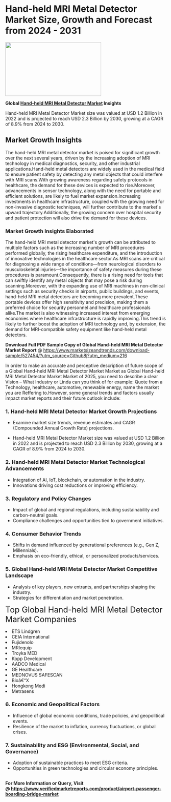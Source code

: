 <H1>Hand-held MRI Metal Detector Market Size, Growth and Forecast from 2024 - 2031</H1><img class="aligncenter size-medium wp-image-584254" src="https://thirdeyenews.in/wp-content/uploads/2024/09/Global-Market-Research-300x168.jpeg" alt="" width="300" height="168" /><p><strong>Global&nbsp;<a href="https://www.marketsizeandtrends.com/download-sample/527454/?utm_source=Github8j?utm_medium=216">Hand-held MRI Metal Detector Market</a> Insights</strong></p><p>Hand-held MRI Metal Detector Market size was valued at USD 1.2 Billion in 2022 and is projected to reach USD 2.3 Billion by 2030, growing at a CAGR of 8.9% from 2024 to 2030.</p><p><h2>Market Growth Insights</h2> The hand-held MRI metal detector market is poised for significant growth over the next several years, driven by the increasing adoption of MRI technology in medical diagnostics, security, and other industrial applications.Hand-held metal detectors are widely used in the medical field to ensure patient safety by detecting any metal objects that could interfere with MRI scans.With growing awareness regarding safety protocols in healthcare, the demand for these devices is expected to rise.Moreover, advancements in sensor technology, along with the need for portable and efficient solutions, are likely to fuel market expansion.Increasing investments in healthcare infrastructure, coupled with the growing need for non-invasive diagnostic techniques, will further contribute to the market's upward trajectory.Additionally, the growing concern over hospital security and patient protection will also drive the demand for these devices.<h3>Market Growth Insights Elaborated</h3> The hand-held MRI metal detector market's growth can be attributed to multiple factors such as the increasing number of MRI procedures performed globally, the rising healthcare expenditure, and the introduction of innovative technologies in the healthcare sector.As MRI scans are critical for diagnosing a wide range of conditions—from neurological disorders to musculoskeletal injuries—the importance of safety measures during these procedures is paramount.Consequently, there is a rising need for tools that can swiftly identify any metal objects that may pose a risk during scanning.Moreover, with the expanding use of MRI machines in non-clinical settings such as security checks in airports, public buildings, and events, hand-held MRI metal detectors are becoming more prevalent.These portable devices offer high sensitivity and precision, making them a preferred choice for security personnel and healthcare professionals alike.The market is also witnessing increased interest from emerging economies where healthcare infrastructure is rapidly improving.This trend is likely to further boost the adoption of MRI technology and, by extension, the demand for MRI-compatible safety equipment like hand-held metal detectors.<p><span class=""><strong>Download Full PDF Sample Copy of Global Hand-held MRI Metal Detector Market Report</strong> @ <a href="https://www.marketsizeandtrends.com/download-sample/527454/?utm_source=Github8j?utm_medium=216" target="_blank">https://www.marketsizeandtrends.com/download-sample/527454/?utm_source=Github8j?utm_medium=216</a></span></p><p>In order to make an accurate and perceptive description of future scope of a Global&nbsp;Hand-held MRI Metal Detector Market Market as Global&nbsp;Hand-held MRI Metal Detector Market Market of 2025, you need to describe a clear Vision &ndash; What Industry or Linda can you think of for example: Quote from a Technology, healthcare, automotive, renewable energy, name the market you are Reffering to.However, some general trends and factors usually impact market reports and their future outlook include:</p><h3>1.&nbsp;<strong>Hand-held MRI Metal Detector Market Growth Projections</strong></h3><ul><li>Examine market size trends, revenue estimates and CAGR (Compounded Annual Growth Rate) projections.</li><li><p>Hand-held MRI Metal Detector Market size was valued at USD 1.2 Billion in 2022 and is projected to reach USD 2.3 Billion by 2030, growing at a CAGR of 8.9% from 2024 to 2030.</p></li></ul><h3>2.&nbsp;<strong>Hand-held MRI Metal Detector Market Technological Advancements</strong></h3><ul><li>Integration of AI, IoT, blockchain, or automation in the industry.</li><li>Innovations driving cost reductions or improving efficiency.</li></ul><h3>3.&nbsp;<strong>Regulatory and Policy Changes</strong></h3><ul><li>Impact of global and regional regulations, including sustainability and carbon-neutral goals.</li><li>Compliance challenges and opportunities tied to government initiatives.</li></ul><h3>4.&nbsp;<strong>Consumer Behavior Trends</strong></h3><ul><li>Shifts in demand influenced by generational preferences (e.g., Gen Z, Millennials).</li><li>Emphasis on eco-friendly, ethical, or personalized products/services.</li></ul><h3>5.&nbsp;<strong>Global Hand-held MRI Metal Detector Market Competitive Landscape</strong></h3><ul><li>Analysis of key players, new entrants, and partnerships shaping the industry.</li><li>Strategies for differentiation and market penetration.</li></ul><p data-pm-slice="1 1 []"><span style="color: inherit; font-family: inherit; font-size: 25px;">Top Global Hand-held MRI Metal Detector Market Companies</span></p><div class="" data-test-id=""><p><li>ETS Lindgren</li><li> CEIA International</li><li> Fujidenolo</li><li> MRIequip</li><li> Troyka MED</li><li> Kopp Development</li><li> AADCO Medical</li><li> GE Healthcare</li><li> MEDNOVUS SAFESCAN</li><li> Bioâ€“X</li><li> Hongkong Medi</li><li> Metrasens</li></p></div><h3>6.&nbsp;<strong>Economic and Geopolitical Factors</strong></h3><ul><li>Influence of global economic conditions, trade policies, and geopolitical events.</li><li>Resilience of the market to inflation, currency fluctuations, or global crises.</li></ul><h3>7.&nbsp;<strong>Sustainability and ESG (Environmental, Social, and Governance)</strong></h3><ul><li>Adoption of sustainable practices to meet ESG criteria.</li><li>Opportunities in green technologies and circular economy principles.</li></ul><h2><strong style="font-size: 14px;">For More Information or Query, Visit @&nbsp;</strong><a style="background-color: #ffffff; font-size: 14px;" href="https://www.marketsizeandtrends.com/report/hand-held-mri-metal-detector-market/" target="_blank">https://www.verifiedmarketreports.com/product/airport-passenger-boarding-bridge-market</a></h2>